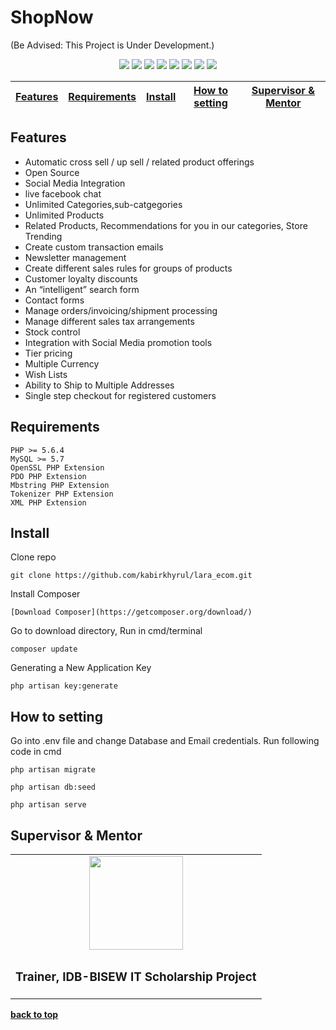 # ShopNow  

(Be Advised: This Project is Under Development.)


<p align="center">
	<img src="https://img.shields.io/github/license/kabirkhyrul/ShopNow.svg?style=flat-square">
	<img src="https://img.shields.io/github/issues/kabirkhyrul/ShopNow.svg?style=flat-square">
	<img src="https://img.shields.io/github/watchers/kabirkhyrul/ShopNow.svg?style=flat-square">
	<img src="http://hits.dwyl.io/kabirkhyrul/ShopNow.svg?style=flat-square">
   <img src="https://img.shields.io/github/repo-size/kabirkhyrul/ShopNow.svg?style=flat-square">	
	<img src="https://img.shields.io/github/downloads/kabirkhyrul/ShopNow/total.svg?style=flat-square">	
	<img src="https://img.shields.io/github/stars/kabirkhyrul/ShopNow.svg?style=flat-square">
	<img src="https://img.shields.io/github/tag-date/kabirkhyrul/ShopNow.svg?style=flat-square">
	
	
</p>





| [Features][] | [Requirements][] | [Install][] | [How to setting][] | [Supervisor & Mentor][] | 
|---|---|---|---|---|

## Features
- Automatic cross sell / up sell / related product offerings
- Open Source
- Social Media Integration
- live facebook chat
- Unlimited Categories,sub-catgegories
- Unlimited Products
- Related Products, Recommendations for you in our categories, Store Trending
- Create custom transaction emails
- Newsletter management
- Create different sales rules for groups of products
- Customer loyalty discounts
- An “intelligent” search form
- Contact forms
- Manage orders/invoicing/shipment processing
- Manage different sales tax arrangements
- Stock control
- Integration with Social Media promotion tools
- Tier pricing
- Multiple Currency
- Wish Lists
- Ability to Ship to Multiple Addresses
- Single step checkout for registered customers

## Requirements

	PHP >= 5.6.4
	MySQL >= 5.7
	OpenSSL PHP Extension
	PDO PHP Extension
	Mbstring PHP Extension
	Tokenizer PHP Extension
	XML PHP Extension

## Install

Clone repo

```
git clone https://github.com/kabirkhyrul/lara_ecom.git
```

Install Composer

```
[Download Composer](https://getcomposer.org/download/)

```
Go to download directory, Run in cmd/terminal
```
composer update
```
Generating a New Application Key
```
php artisan key:generate
```

## How to setting 

Go into .env file and change Database and Email credentials.
Run following code in cmd 

```
php artisan migrate
```

```
php artisan db:seed
```
	

```
php artisan serve
```
## Supervisor & Mentor
<table style="text-align: center;">
	<tr>
		<td>
			<a href="https://github.com/roobon"><img src="https://avatars1.githubusercontent.com/u/660515?s=460&v=4" alt="" width="150"></a>	
		</td>
		</tr>
	<tr>
		<td>
			<h3>Trainer, IDB-BISEW IT Scholarship  Project</h3>
		</td>
	</tr>
</table>
	
	
	








  


**[back to top](#Shopnow)**

[Features]:#features
[Requirements]:#requirements
[Install]:#install
[How to setting]:#how-to-setting
[Supervisor & Mentor]:#Supervisor-&-Mentor


